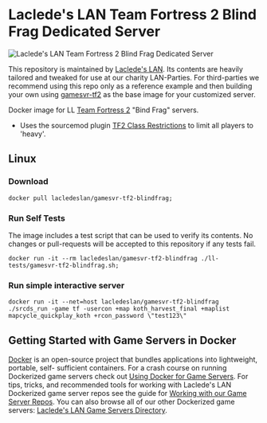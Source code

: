 # Laclede's LAN Team Fortress 2 Blind Frag Dedicated Server

![Laclede's LAN Team Fortress 2 Blind Frag Dedicated
Server](https://raw.githubusercontent.com/LacledesLAN/gamesvr-tf2-blindfrag/master/.misc/banner-tf2-blindfrag.png
"Laclede's LAN Team Fortress 2 Blind Frag Dedicated Server")

This repository is maintained by [Laclede's LAN](https://lacledeslan.com). Its contents are heavily tailored and tweaked
for use at our charity LAN-Parties. For third-parties we recommend using this repo only as a reference example and then
building your own using [gamesvr-tf2](https://github.com/LacledesLAN/gamesvr-tf2) as the base image for your customized
server.

Docker image for LL [Team Fortress 2](http://store.steampowered.com/app/440/) "Bind Frag" servers.

* Uses the sourcemod plugin [TF2 Class Restrictions](https://forums.alliedmods.net/showthread.php?p=642353?p=642353) to
limit all players to 'heavy'.

## Linux

### Download

```shell
docker pull lacledeslan/gamesvr-tf2-blindfrag;
```

### Run Self Tests

The image includes a test script that can be used to verify its contents. No changes or pull-requests will be accepted
to this repository if any tests fail.

```shell
docker run -it --rm lacledeslan/gamesvr-tf2-blindfrag ./ll-tests/gamesvr-tf2-blindfrag.sh;
```

### Run simple interactive server

```shell
docker run -it --net=host lacledeslan/gamesvr-tf2-blindfrag ./srcds_run -game tf -usercon +map koth_harvest_final +maplist mapcycle_quickplay_koth +rcon_password \"test123\"
```

## Getting Started with Game Servers in Docker

[Docker](https://docs.docker.com/) is an open-source project that bundles applications into lightweight, portable, self-
sufficient containers. For a crash course on running Dockerized game servers check out [Using Docker for Game
Servers](https://github.com/LacledesLAN/README.1ST/blob/master/GameServers/DockerAndGameServers.md). For tips, tricks,
and recommended tools for working with Laclede's LAN Dockerized game server repos see the guide for [Working with our
Game Server Repos](https://github.com/LacledesLAN/README.1ST/blob/master/GameServers/WorkingWithOurRepos.md). You can
also browse all of our other Dockerized game servers: [Laclede's LAN Game Servers
Directory](https://github.com/LacledesLAN/README.1ST/tree/master/GameServers).
